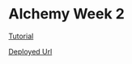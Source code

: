 # Alchemy Week 2

[Tutorial](https://www.youtube.com/watch?v=cxxKdJk55Lk)

[Deployed Url](https://buymeacoffee-rehmanm.netlify.app/)

